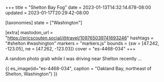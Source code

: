 +++
title = "Shelton Bay Fog"
date = 2023-01-13T14:32:14.678-08:00
updated = 2023-01-17T20:29:42-08:00

[taxonomies]
state = ["Washington"]

[extra]
mastodon_url = "https://ericscouten.social/@travel/109765039741693246"
hashtags = "#shelton #washington"
markers = "markers.js"
bounds = {sw = [47.242, -123.05], ne = [47.262, -123.03]}
cover = "es-4468-034"
+++

A random photo grab while I was driving near Shelton recently ...

<!-- more -->

{{ es_image(id="es-4468-034", caption = "Oakland Bay, northeast of Shelton, Washington") }}
